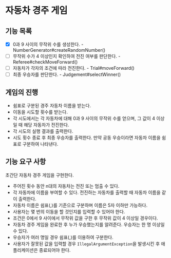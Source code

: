 # 자동차 경주 게임

## 기능 목록

- [X] 0과 9 사이의 무작위 수를 생성한다. - NumberGenerator#createRandomNumber()
- [ ] 무작위 수가 4 이상인지 확인하여 전진 여부를 판단한다. - Referee#checkMoveForward()
- [ ] 자동차가 각자의 조건에 따라 전진한다. - Trial#moveForward()
- [ ] 최종 우승자를 판단한다. - Judgement#selectWinner()

## 게임의 진행

- 쉼표로 구분된 경주 자동차 이름을 받는다.
- 이동을 시도할 횟수를 받는다.
- 각 시도에서는 각 자동차에 대해 0과 9 사이의 무작위 수를 얻으며, 그 값이 4 이상일 때 해당 자동차가 전진한다.
- 각 시도의 실행 결과를 출력한다.
- 시도 횟수 종료 후 최종 우승자를 출력한다. 만약 공동 우승이라면 자동차 이름을 쉼표로 구분하여 나타낸다.

## 기능 요구 사항

초간단 자동차 경주 게임을 구현한다.

- 주어진 횟수 동안 n대의 자동차는 전진 또는 멈출 수 있다.
- 각 자동차에 이름을 부여할 수 있다. 전진하는 자동차를 출력할 때 자동차 이름을 같이 출력한다.
- 자동차 이름은 쉼표(,)를 기준으로 구분하며 이름은 5자 이하만 가능하다.
- 사용자는 몇 번의 이동을 할 것인지를 입력할 수 있어야 한다.
- 조건은 0에서 9 사이에서 무작위 값을 구한 후 무작위 값이 4 이상일 경우이다.
- 자동차 경주 게임을 완료한 후 누가 우승했는지를 알려준다. 우승자는 한 명 이상일 수 있다.
- 우승자가 여러 명일 경우 쉼표(,)를 이용하여 구분한다.
- 사용자가 잘못된 값을 입력할 경우 `IllegalArgumentException`을 발생시킨 후 애플리케이션은 종료되어야 한다.